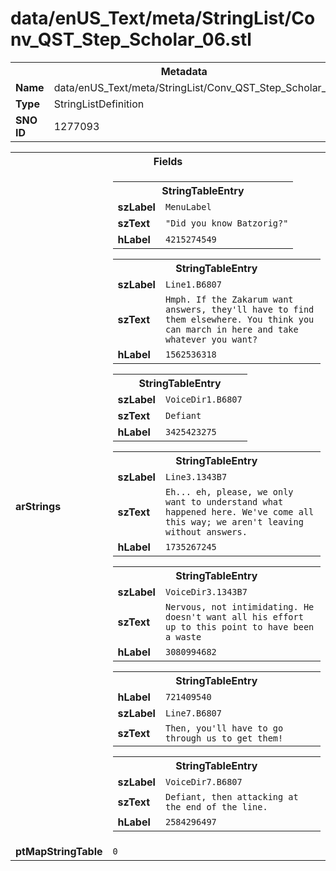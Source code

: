 <h1>data/enUS_Text/meta/StringList/Conv_QST_Step_Scholar_06.stl</h1><table><tr><th colspan="100%">Metadata</th></tr><tr><td><b>Name</b></td><td>data/enUS_Text/meta/StringList/Conv_QST_Step_Scholar_06.stl</td></tr><tr><td><b>Type</b></td><td>StringListDefinition</td></tr><tr><td><b>SNO ID</b></td><td>1277093</td></tr></table>

<table><tr><th colspan="100%">Fields</th></tr><tr><td><b>arStrings</b></td><td><table><tr><th colspan="100%">StringTableEntry</th></tr><tr><td><b>szLabel</b></td><td><code>MenuLabel</code></td></tr><tr><td><b>szText</b></td><td><code>"Did you know Batzorig?"</code></td></tr><tr><td><b>hLabel</b></td><td><code>4215274549</code></td></tr></table>


<table><tr><th colspan="100%">StringTableEntry</th></tr><tr><td><b>szLabel</b></td><td><code>Line1.B6807</code></td></tr><tr><td><b>szText</b></td><td><code>Hmph. If the Zakarum want answers, they'll have to find them elsewhere. You think you can march in here and take whatever you want?</code></td></tr><tr><td><b>hLabel</b></td><td><code>1562536318</code></td></tr></table>


<table><tr><th colspan="100%">StringTableEntry</th></tr><tr><td><b>szLabel</b></td><td><code>VoiceDir1.B6807</code></td></tr><tr><td><b>szText</b></td><td><code>Defiant</code></td></tr><tr><td><b>hLabel</b></td><td><code>3425423275</code></td></tr></table>


<table><tr><th colspan="100%">StringTableEntry</th></tr><tr><td><b>szLabel</b></td><td><code>Line3.1343B7</code></td></tr><tr><td><b>szText</b></td><td><code>Eh... eh, please, we only want to understand what happened here. We've come all this way; we aren't leaving without answers.</code></td></tr><tr><td><b>hLabel</b></td><td><code>1735267245</code></td></tr></table>


<table><tr><th colspan="100%">StringTableEntry</th></tr><tr><td><b>szLabel</b></td><td><code>VoiceDir3.1343B7</code></td></tr><tr><td><b>szText</b></td><td><code>Nervous, not intimidating. He doesn't want all his effort up to this point to have been a waste</code></td></tr><tr><td><b>hLabel</b></td><td><code>3080994682</code></td></tr></table>


<table><tr><th colspan="100%">StringTableEntry</th></tr><tr><td><b>hLabel</b></td><td><code>721409540</code></td></tr><tr><td><b>szLabel</b></td><td><code>Line7.B6807</code></td></tr><tr><td><b>szText</b></td><td><code>Then, you'll have to go through us to get them!</code></td></tr></table>


<table><tr><th colspan="100%">StringTableEntry</th></tr><tr><td><b>szLabel</b></td><td><code>VoiceDir7.B6807</code></td></tr><tr><td><b>szText</b></td><td><code>Defiant, then attacking at the end of the line.</code></td></tr><tr><td><b>hLabel</b></td><td><code>2584296497</code></td></tr></table>


</td></tr><tr><td><b>ptMapStringTable</b></td><td><code>0</code></td></tr></table>

